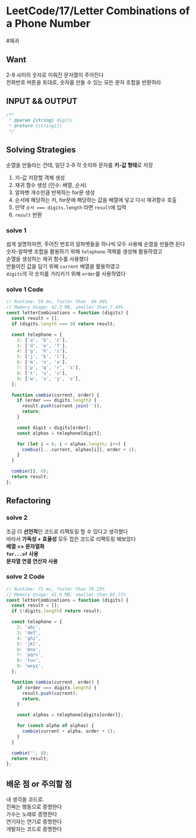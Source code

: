 # LeetCode/17/Letter Combinations of a Phone Number

#재귀

## Want

2-9 사이의 숫자로 이뤄진 문자열이 주어진다  
전화번호 버튼을 토대로, 숫자를 만들 수 있는 모든 문자 조합을 반환하라

## INPUT && OUTPUT

```js
/**
 * @param {string} digits
 * @return {string[]}
 */
```

## Solving Strategies

순열을 만들라는 건데, 일단 2-9 각 숫자와 문자를 **키-값 형태**로 저장

1. 키-값 저장할 객체 생성
2. 재귀 함수 생성 (인수: 배열, 순서)
3. 알파벳 개수만큼 반복하는 for문 생성
4. 순서에 해당하는 키, for문에 해당하는 값을 배열에 넣고 다시 재귀함수 호출
5. 만약 `순서 === digits.length` 라면 `result`에 입력
6. `result` 반환

### solve 1

쉽게 설명하자면, 주어진 번호의 알파벳들을 하나씩 모두 사용해 순열을 만들면 된다  
숫자-알파벳 조합을 활용하기 위해 `telephone` 객체를 생성해 활용하였고  
순열을 생성하는 재귀 함수를 사용했다  
만들어진 값을 담기 위해 `current` 배열을 활용하였고  
`digits`의 각 숫자를 가리키기 위해 `order`를 사용하였다

### solve 1 Code

```js
// Runtime: 59 ms, faster than  96.49%
// Memory Usage: 42.5 MB, smaller than 7.49%
const letterCombinations = function (digits) {
  const result = [];
  if (digits.length === 0) return result;

  const telephone = {
    2: ['a', 'b', 'c'],
    3: ['d', 'e', 'f'],
    4: ['g', 'h', 'i'],
    5: ['j', 'k', 'l'],
    6: ['m', 'n', 'o'],
    7: ['p', 'q', 'r', 's'],
    8: ['t', 'u', 'v'],
    9: ['w', 'x', 'y', 'z'],
  };

  function combie(current, order) {
    if (order === digits.length) {
      result.push(current.join(''));
      return;
    }

    const digit = digits[order];
    const alphas = telephone[digit];

    for (let i = 0; i < alphas.length; i++) {
      combie([...current, alphas[i]], order + 1);
    }
  }

  combie([], 0);
  return result;
};
```

## Refactoring

### solve 2

조금 더 **선언적**인 코드로 리팩토링 할 수 있다고 생각했다  
따라서 **가독성 + 효율성** 모두 잡은 코드로 리팩토링 해보았다  
**배열 => 문자열화**  
**`for...of` 사용**  
**문자열 연결 연산자 사용**

### solve 2 Code

```js
// Runtime: 71 ms, faster than 79.25%
// Memory Usage: 41.8 MB, smaller than 85.71%
const letterCombinations = function (digits) {
  const result = [];
  if (!digits.length) return result;

  const telephone = {
    2: 'abc',
    3: 'def',
    4: 'ghi',
    5: 'jkl',
    6: 'mno',
    7: 'pqrs',
    8: 'tuv',
    9: 'wxyz',
  };

  function combie(current, order) {
    if (order === digits.length) {
      result.push(current);
      return;
    }

    const alphas = telephone[digits[order]];

    for (const alpha of alphas) {
      combie(current + alpha, order + 1);
    }
  }

  combie('', 0);
  return result;
};
```

## 배운 점 or 주의할 점

내 생각을 코드로.  
진짜는 행동으로 증명한다  
가수는 노래로 증명한다  
연기자는 연기로 증명한다  
개발자는 코드로 증명한다
